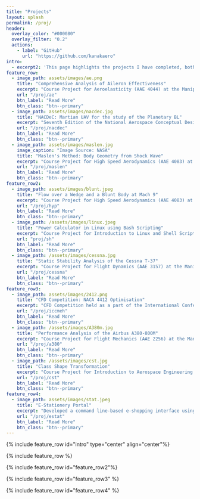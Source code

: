 ```yaml
---
title: "Projects"
layout: splash
permalink: /proj/
header:
  overlay_color: "#000080"
  overlay_filter: "0.2"
  actions:
    - label: "GitHub"
      url: "https://github.com/kanakaero"
intro: 
  - excerpt2: 'This page highlights the projects I have completed, both as part of my coursework and through external opportunities. Additionally, it details the various technical competitions I have participated in.'
feature_row:
  - image_path: assets/images/ae.png
    title: "Comprehensive Analysis of Aileron Effectiveness"
    excerpt: "Course Project for Aeroelasticity (AAE 4044) at the Manipal Institute of Technology, Manipal, India<br> <b>Date:</b> November 2024"
    url: "/proj/ae"
    btn_label: "Read More"
    btn_class: "btn--primary"
  - image_path: assets/images/nacdec.jpg
    title: "NACDeC: Martian UAV for the study of the Planetary BL"
    excerpt: "Seventh Edition of the National Aerospace Conceptual Design Competition (NACDeC) organised in collaboration with ISRO.<br> <b>Date:</b> September 2024"
    url: "/proj/nacdec"
    btn_label: "Read More"
    btn_class: "btn--primary"
  - image_path: assets/images/maslen.jpg
    image_caption: "Image Source: NASA"
    title: "Maslen's Method: Body Geometry from Shock Wave"
    excerpt: "Course Project for High Speed Aerodynamics (AAE 4083) at the Manipal Institute of Technology, Manipal, India <br> <b>Date:</b> April 2024"
    url: "/proj/maslen"
    btn_label: "Read More"
    btn_class: "btn--primary"
feature_row2:
  - image_path: assets/images/blunt.jpeg
    title: "Flow over a Wedge and a Blunt Body at Mach 9"
    excerpt: "Course Project for High Speed Aerodynamics (AAE 4083) at the Manipal Institute of Technology, Manipal, India <b>Date:</b> April 2024<br><br>"
    url: "/proj/hyp"
    btn_label: "Read More"
    btn_class: "btn--primary"
  - image_path: /assets/images/linux.jpeg
    title: "Power Calculator in Linux using Bash Scripting"
    excerpt: "Course Project for Introduction to Linux and Shell Scripting (DSE 4313) at the Manipal Institute of Technology, Manipal, India<br> <b>Date:</b> April 2024<br>"
    url: "proj/sh"
    btn_label: "Read More"
    btn_class: "btn--primary"
  - image_path: /assets/images/cessna.jpg
    title: "Static Stability Analysis of the Cessna T-37"
    excerpt: "Course Project for Flight Dynamics (AAE 3157) at the Manipal Institute of Technology, Manipal, India<br> <b>Date:</b> December 2023<br>"
    url: "/proj/cessna"
    btn_label: "Read More"
    btn_class: "btn--primary"
feature_row3:
  - image_path: assets/images/2412.png
    title: "CFD Competition: NACA 4412 Optimisation"
    excerpt: "CFD Competition held as a part of the International Conference on Computational Methods in Engineering and Health Sciences (ICCMEH) 2023. <br> <b>Date:</b> October 2023"
    url: "/proj/iccmeh"
    btn_label: "Read More"
    btn_class: "btn--primary"
  - image_path: /assets/images/A380m.jpg
    title: "Performance Analysis of the Airbus A380-800M"
    excerpt: "Course Project for Flight Mechanics (AAE 2256) at the Manipal Institute of Technology, Manipal, India<br> <b>Date:</b> April 2023"
    url: "/proj/a380"
    btn_label: "Read More"
    btn_class: "btn--primary"
  - image_path: /assets/images/cst.jpg
    title: "Class Shape Transformation"
    excerpt: "Course Project for Introduction to Aerospace Engineering (AAE 2157) at the Manipal Institute of Technology, Manipal, India<br> <b>Date:</b> December 2022<br><br>"
    url: "/proj/cst"
    btn_label: "Read More"
    btn_class: "btn--primary"
feature_row4:
  - image_path: assets/images/stat.jpeg
    title: "E-Stationery Portal"
    excerpt: "Developed a command line-based e-shopping interface using Python and MySQL as a part of my class 12 final project. <br> <b>Date:</b> April 2021<br><br>"
    url: "/proj/estat"
    btn_label: "Read More"
    btn_class: "btn--primary"
---
```


{% include feature_row id="intro" type="center" align="center"%}

{% include feature_row %}

{% include feature_row id="feature_row2"%}

{% include feature_row id="feature_row3" %}

{% include feature_row id="feature_row4" %}
